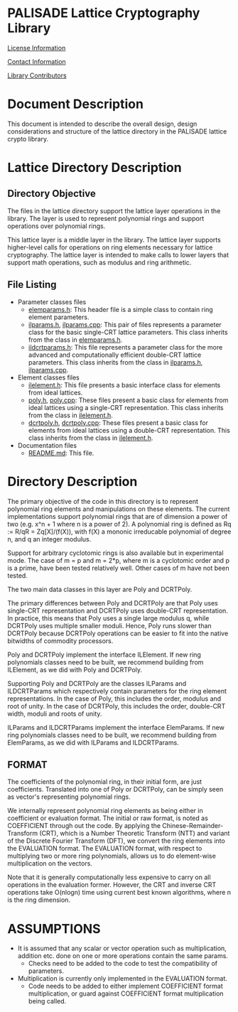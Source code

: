 PALISADE Lattice Cryptography Library
=====================================

[License Information](License.md)

[Contact Information](Contact.md)

[Library Contributors](Contributors.md)

Document Description
===================
This document is intended to describe the overall design, design considerations and structure of the lattice directory in the PALISADE lattice crypto library.

Lattice Directory Description
=============================

Directory Objective
-------------------
The files in the lattice directory support the lattice layer operations in the library.  The layer is used to represent polynomial rings
and support operations over polynomial rings.

This lattice layer is a middle layer in the library.
The lattice layer supports higher-level calls for operations on ring elements necessary for lattice cryptography.
The lattice layer is intended to make calls to lower layers that support math operations, such as modulus and ring arithmetic.  

File Listing
------------

* Parameter classes files
  - [elemparams.h](src/lib/lattice/elemparams.h): This header file is a simple class to contain ring element parameters.
  - [ilparams.h](src/lib/lattice/ilparams.h), [ilparams.cpp](src/lib/lattice/ilparams.cpp): This pair of files represents a parameter class for the basic single-CRT lattice parameters.  This class inherits from the class in [elemparams.h](src/lib/lattice/elemparams.h).
  - [ildcrtparams.h](src/lib/lattice/ildcrtparams.h): This file represents a parameter class for the more advanced and computationally efficient double-CRT lattice parameters.  This class inherits from the class in [ilparams.h](src/lib/lattice/ilparams.h), [ilparams.cpp](src/lib/lattice/ilparams.cpp).
* Element classes files
  - [ilelement.h](src/lib/lattice/ilelement.h): This file presents a basic interface class for elements from ideal lattices.
  - [poly.h](src/lib/lattice/poly.h), [poly.cpp](src/lib/lattice/poly.cpp): These files present a basic class for elements from ideal lattices using a single-CRT representation.  This class inherits from the class in [ilelement.h](src/lib/lattice/ilelement.h).
  - [dcrtpoly.h](src/lib/lattice/dcrtpoly.h), [dcrtpoly.cpp](src/lib/lattice/dcrtpoly.cpp): These files present a basic class for elements from ideal lattices using a double-CRT representation.  This class inherits from the class in [ilelement.h](src/lib/lattice/ilelement.h).
* Documentation files
  - [README.md](src/lib/lattice/README.md): This file.



Directory Description
=====================

The primary objective of the code in this directory is to represent polynomial ring elements and manipulations on these elements.  The current implementations support polynomial rings that are of dimension a power of two (e.g. x^n + 1 where n is a power of 2).  A polynomial ring is defined as Rq := R/qR = Zq[X]/(f(X)), with f(X) a mononic irreducable polynomial of degree n, and q an integer modulus. 

Support for arbitrary cyclotomic rings is also available but in experimental mode. The case of m = p and m = 2*p, where m is a cyclotomic order and p is a prime, have been tested relatively well. Other cases of m have not been tested.

The two main data classes in this layer are Poly and DCRTPoly.

The primary differences between Poly and DCRTPoly are that Poly uses single-CRT representation and DCRTPoly uses double-CRT representation.  In practice, this means that Poly uses a single large modulus q, while  DCRTPoly uses multiple smaller moduli.  Hence, Poly runs slower than DCRTPoly because DCRTPoly operations can be easier to fit into the native bitwidths of commodity processors.

Poly and DCRTPoly implement the interface ILElement.  If new ring polynomials classes need to be built, we recommend building from ILElement, as we did with Poly and DCRTPoly.

Supporting Poly and DCRTPoly are the classes ILParams and ILDCRTParams which respectively contain parameters for the ring element representations.  In the case of Poly, this includes the order, modulus and root of unity.  In the case of DCRTPoly, this includes the order, double-CRT width, moduli and roots of unity.

ILParams and ILDCRTParams implement the interface ElemParams.  If new ring polynomials classes need to be built, we recommend building from ElemParams, as we did with ILParams and ILDCRTParams.

FORMAT
------
The coefficients of the polynomial ring, in their initial form, are just coefficients.
Translated into one of Poly or DCRTPoly, can be simply seen
as vector's representing polynomial rings.

We internally represent polynomial ring elements as being either in coefficient or evaluation format.  The initial or raw format, is noted as COEFFICIENT through out the code. By applying the Chinese-Remainder-Transform (CRT), which is a Number Theoretic Transform (NTT)  and variant of the Discrete Fourier Transform (DFT), we convert the ring elements into the EVALUATION format. The EVALUATION format, with respect to multiplying two or more ring polynomials, allows us to do element-wise multiplication on the vectors.

Note that it is generally computationally less expensive to carry on all operations in the evaluation former.  However, the CRT and inverse CRT operations take O(nlogn) time using current best known algorithms, where n is the ring dimension.

ASSUMPTIONS
===========

* It is assumed that any scalar or vector operation such as multiplication, addition etc. done on one or more operations contain the same params.
  - Checks need to be added to the code to test the compatibility of parameters.
* Multiplication is currently only implemented in the EVALUATION format.
  - Code needs to be added to either implement COEFFICIENT format multiplication, or guard against COEFFICIENT format multiplication being called.
